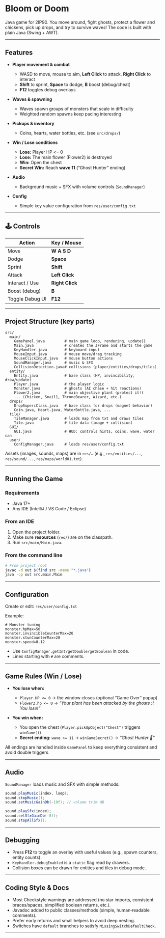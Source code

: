 # Bloom or Doom

Java game for 2IP90. You move around, fight ghosts, protect a flower and chickens, pick up drops, and try to survive waves! The code is built with plain Java (Swing + AWT).

---

## Features

- **Player movement & combat**
  - WASD to move, mouse to aim, **Left Click** to attack, **Right Click** to interact
  - **Shift** to sprint, **Space** to dodge, **B** boost (debug/cheat)
  - **F12** toggles debug overlays

- **Waves & spawning**
  - Waves spawn groups of monsters that scale in difficulty
  - Weighted random spawns keep pacing interesting

- **Pickups & inventory**
  - Coins, hearts, water bottles, etc. (see `src/drops/`)

- **Win / Lose conditions**
  - **Lose:** Player HP <= 0
  - **Lose:** The main flower (Flower2) is destroyed
  - **Win:** Open the chest
  - **Secret Win:** Reach **wave 11** (“Ghost Hunter” ending)

- **Audio**
  - Background music + SFX with volume controls (`SoundManager`)

- **Config**
  - Simple key value configuration from `res/user/config.txt`

---

## 🕹 Controls

| Action           | Key / Mouse |
|------------------|-------------|
| Move             | **W A S D** |
| Dodge            | **Space**   |
| Sprint           | **Shift**   |
| Attack           | **Left Click** |
| Interact / Use   | **Right Click** |
| Boost (debug)    | **B** |
| Toggle Debug UI  | **F12** |

---

## Project Structure (key parts)

```
src/
  main/
    GamePanel.java         # main game loop, rendering, update()
    Main.java              # creates the JFrame and starts the game
    KeyHandler.java        # keyboard input
    MouseInput.java        # mouse move/drag tracking
    MouseClickInput.java   # mouse button actions
    SoundManager.java      # music & SFX
    CollisionDetection.java# collisions (player/entities/drops/tiles)
  entity/
    Entity.java            # base class (HP, invincibility, draw/update)
    Player.java            # the player logic
    Monster.java           # ghosts (AI chase + hit reactions)
    Flower2.java           # main objective plant (protect it!)
    ... (Chicken, Snail1, ThroneBearer, Wizard, etc.)
  drops/
    DropSupercClass.java   # base class for drops (magnet behavior)
    Coin.java, Heart.java, WaterBottle.java, ...
  tile/
    TileManager.java       # loads map from txt and draws tiles
    Tile.java              # tile data (image + collision)
  GUI/
    GUI.java               # HUD: controls hints, coins, wave, water can
  user/
    ConfigManager.java     # loads res/user/config.txt
```

Assets (images, sounds, maps) are in `res/…` (e.g., `res/entities/...`, `res/sound/...`, `res/maps/world01.txt`).

---

## Running the Game

### Requirements
- Java 17+ 
- Any IDE (IntelliJ / VS Code / Eclipse)

### From an IDE
1. Open the project folder.
2. Make sure **resources** (`res/`) are on the classpath.
3. Run `src/main/Main.java`.

### From the command line
```bash
# From project root
javac -d out $(find src -name "*.java")
java -cp out src.main.Main
```

---

## Configuration

Create or edit: `res/user/config.txt`

Example:
```
# Monster tuning
monster.hpMax=50
monster.invincibleCounterMax=20
monster.stunCounterMax=20
monster.speed=0.12
```

- Use `ConfigManager.getInt/getDouble/getBoolean` in code.
- Lines starting with `#` are comments.

---

## Game Rules (Win / Lose)

- **You lose when:**
  - `Player.HP <= 0` → the window closes (optional “Game Over” popup)
  - `Flower2.hp <= 0` → *“Your plant has been attacked by the ghosts :( You lose!”*

- **You win when:**
  - You open the chest (`Player.pickUpObject("Chest")` triggers `winGame()`)
  - **Secret ending:** `wave >= 11` → `winGameSecret()` → *“Ghost Hunter 👻”*

All endings are handled inside `GamePanel` to keep everything consistent and avoid double triggers.

---

## Audio

`SoundManager` loads music and SFX with simple methods:

```java
sound.playMusic(index, loop);
sound.stopMusic();
sound.setMusicGainDb(-10f); // volume trim dB

sound.playSfx(index);
sound.setSfxGainDb(-8f);
sound.stopAllSfx();
```

---

## Debugging

- Press **F12** to toggle an overlay with useful values (e.g., spawn counters, entity counts).
- `KeyHandler.debugEnabled` is a `static` flag read by drawers.
- Collision boxes can be drawn for entities and tiles in debug mode.

---

## Coding Style & Docs

- Most Checkstyle warnings are addressed (no star imports, consistent braces/spaces, simplified boolean returns, etc.).
- Javadoc added to public classes/methods (simple, human‑readable comments).
- Prefer early returns and small helpers to avoid deep nesting.
- Switches have `default` branches to satisfy `MissingSwitchDefaultCheck`.


---

